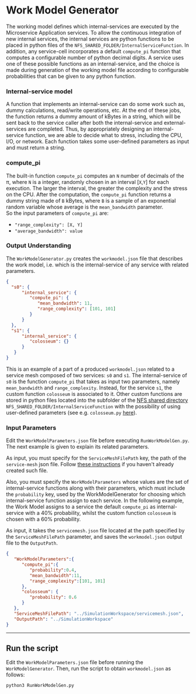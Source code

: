 # Work Model Generator

The working model defines which internal-services are executed by the Microservice Application services. To allow the continuous integration of new internal services, the internal services are python functions to be placed in python files of the `NFS_SHARED_FOLDER/InternalServiceFunction`. In addition, any service-cell incorporates a default `compute_pi` function that computes a configurable number of python decimal digits. A service uses one of these possible functions as an internal-service, and the choice is made during generation of the working model file according to configurable probabilities that can be given to any python function.

### Internal-service model
A function that implements an internal-service can do some work such as, dummy calculations, read/write operations, etc. At the end of these jobs, the function returns a dummy amount of kBytes in a string, which will be sent back to the service caller after both the internal-service and external-services are completed.
Thus, by appropriately designing an internal-service function, we are able to decide what to stress, including the CPU, I/O, or network. 
Each function takes some user-defined parameters as input and must return a string.  

### compute_pi
The built-in function `compute_pi` computes an `N` number of decimals of the π, where `N` is a integer, randomly chosen in an interval [`X`,`Y`] for each execution. The larger the interval, the greater the complexity and the stress on the CPU. After the computation, the `compute_pi` function returns a dummy string made of `B` kBytes, where `B` is a sample of an exponential random variable whose average is the `mean_bandwidth` parameter.    
So the input parameters of `compute_pi` are:
- `"range_complexity": [X, Y]`  
- `"average_bandwidth": value`
    
### Output Understanding
The `WorkModelGenerator.py` creates the `workmodel.json` file that describes the work model, i.e. which is the internal-service of any service with related parameters.

```json
{
  "s0": {
      "internal_service": {
         "compute_pi": { 
            "mean_bandwidth": 11,
            "range_complexity": [101, 101]
         }
      }
  },
  "s1": {
      "internal_service": {
         "colosseum": {}
      }
   }
}
```

This is an example of a part of a produced `workmodel.json` related to a service mesh composed of two services: `s0` and `s1`. The internal-service of `s0` is the function `compute_pi` that takes as input two parameters, namely `mean_bandwidth` and `range_complexity`. 
Instead, for the service `s1`, the custom function `colosseum` is associated to it.
Other custom functions are stored in python files located into the subfolder of the [NFS shared directory](/Docs/NFSConfig.md) `NFS_SHARED_FOLDER/InternalServiceFunction` with the possibility of using user-defined parameters (see e.g. `colosseum.py` [here](/Docs/MicroserviceModel.md#Custom-Functions)). 

### Input Parameters
Edit the `WorkModelParameters.json` file before executing `RunWorkModelGen.py`. The next example is given to explain its related parameters.

As input, you must specify for the `ServiceMeshFilePath` key, the path of the `service-mesh` json file. Follow [these instructions](/ServiceMeshGenerator/README.md) if you haven't already created such file.

Also, you must specify the `WorkModelParameters` whose values are the set of internal-service functions along with their parameters, which must include the `probability` key, used by the WorkModelGenerator for choosing which internal-service function assign to each service.
In the following example, the Work Model assigns to a service the default `compute_pi` as internal-service with a 40% probability, whilst the custom function `colosseum` is chosen with a 60% probability.

As input, it takes the `servicemesh.json` file located at the path specified by the `ServiceMeshFilePath` parameter, and saves the `workmodel.json` output file to the `OutputPath`.

```json
{
   "WorkModelParameters":{
      "compute_pi":{
         "probability":0.4,
         "mean_bandwidth":11,
         "range_complexity":[101, 101]
      },
      "colosseum": {
         "probability": 0.6
      }
   },
   "ServiceMeshFilePath": "../SimulationWorkspace/servicemesh.json",
   "OutputPath": "../SimulationWorkspace"
}
```

---
## Run the script
Edit the `WorkModelParameters.json` file before running the `WorkModelGenerator`. 
Then, run the script to obtain `workmodel.json` as follows:

```
python3 RunWorkModelGen.py
```